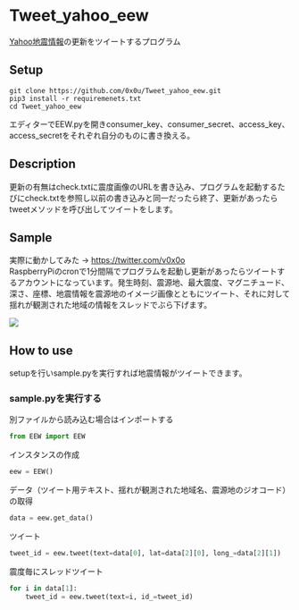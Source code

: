 # Tweet_yahoo_eew
[Yahoo地震情報](https://typhoon.yahoo.co.jp/weather/earthquake/)の更新をツイートするプログラム
## Setup
```
git clone https://github.com/0x0u/Tweet_yahoo_eew.git  
pip3 install -r requiremenets.txt  
cd Tweet_yahoo_eew  
```  

エディターでEEW.pyを開きconsumer_key、consumer_secret、access_key、access_secretをそれぞれ自分のものに書き換える。  

## Description
更新の有無はcheck.txtに震度画像のURLを書き込み、プログラムを起動するたびにcheck.txtを参照し以前の書き込みと同一だったら終了、更新があったらtweetメソッドを呼び出してツイートをします。 

## Sample
実際に動かしてみた → https://twitter.com/v0x0o  
RaspberryPiのcronで1分間隔でプログラムを起動し更新があったらツイートするアカウントになっています。発生時刻、震源地、最大震度、マグニチュード、深さ、座標、地震情報を震源地のイメージ画像とともにツイート、それに対して揺れが観測された地域の情報をスレッドでぶら下げます。  

<img src="https://i.imgur.com/rRE5ylI.png">

## How to use
setupを行いsample.pyを実行すれば地震情報がツイートできます。  

### sample.pyを実行する  

別ファイルから読み込む場合はインポートする  
```Python
from EEW import EEW
```
インスタンスの作成  
```Python
eew = EEW()
```
データ（ツイート用テキスト、揺れが観測された地域名、震源地のジオコード）の取得　　
```Python
data = eew.get_data()
```
ツイート  
```Python
tweet_id = eew.tweet(text=data[0], lat=data[2][0], long_=data[2][1])
```
震度毎にスレッドツイート
```Python
for i in data[1]:
    tweet_id = eew.tweet(text=i, id_=tweet_id)
```


